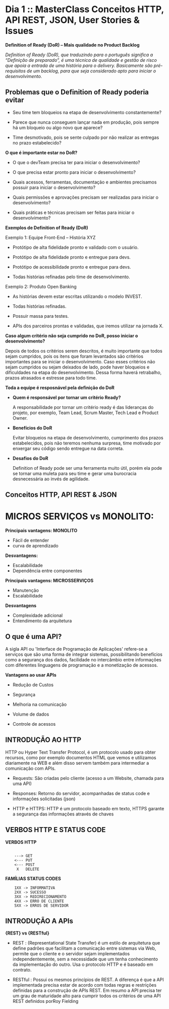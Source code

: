 # Dia 1 :: MasterClass Conceitos HTTP, API REST, JSON, User Stories & Issues


**Definition of Ready (DoR) – Mais qualidade no Product Backlog**

_Definition of Ready (DoR), que traduzindo para o português significa a “Definição
de preparado”, é uma técnica de qualidade e gestão de risco que apoia a entrada de
uma história para o delivery. Basicamente são pré-requisitos de um backlog, para
que seja considerado apto para iniciar o desenvolvimento._ 


## Problemas que o Definition of Ready poderia evitar

* Seu time tem bloqueios na etapa de desenvolvimento constantemente?

* Parece que nunca conseguem lançar nada em produção, pois sempre há um bloqueio ou algo novo que aparece?

* Time desmotivado, pois se sente culpado por não realizar as entregas no prazo estabelecido?


**O que é importante estar no DoR?**

* O que o devTeam precisa ter para iniciar o desenvolvimento?

* O que precisa estar pronto para iniciar o desenvolvimento?

* Quais acessos, ferramentas, documentação e ambientes precisamos possuir para iniciar o desenvolvimento?

* Quais permissões e aprovações precisam ser realizadas para iniciar o desenvolvimento?

* Quais práticas e técnicas precisam ser feitas para iniciar o desenvolvimento?


**Exemplos de Definition of Ready (DoR)**

Exemplo 1:  Equipe Front-End – História XYZ

* Protótipo de alta fidelidade pronto e validado com o usuário.

* Protótipo de alta fidelidade pronto e entregue para devs.

* Protótipo de acessibilidade pronto e entregue para devs.

* Todas histórias refinadas pelo time de desenvolvimento.

Exemplo 2: Produto Open Banking

* As histórias devem estar escritas utilizando o modelo INVEST.

* Todas histórias refinadas.

* Possuir massa para testes.

* APIs dos parceiros prontas e validadas, que iremos utilizar na jornada X.


**Caso algum critério não seja cumprido no DoR, posso iniciar o desenvolvimento?**

 Depois de todos os critérios serem descritos, é muito importante que todos
 sejam cumpridos, pois os itens que foram levantados são critérios importantes
 para se iniciar o desenvolvimento. Caso esses critérios não sejam cumpridos ou
 sejam deixados de lado, pode haver bloqueios e dificuldades na etapa do desenvolvimento.
 Dessa forma haverá retrabalho, prazos atrasados e estresse para todo time.

**Toda a equipe é resposnável pela definição do DoR**


* **Quem é responsável por tornar um critério Ready?**

	A responsabilidade por tornar um critério ready é das lideranças do projeto, por exemplo,
	Team Lead, Scrum Master, Tech Lead e Product Owner.

* **Benefícios do DoR**

	Evitar bloqueios na etapa de desenvolvimento, cumprimento dos prazos estabelecidos, pois não
	teremos nenhuma surpresa, time motivado por enxergar seu código sendo entregue na data correta.

* **Desafios do DoR**

	Definition of Ready pode ser uma ferramenta muito útil, porém ela pode se tornar uma muleta para
	seu time e gerar uma burocracia desnecessária ao invés de agilidade.


## Conceitos HTTP, API REST & JSON

# MICROS SERVIÇOS vs MONOLITO:

**Principais vantagens: MONOLITO**

* Fácil de entender
* curva de aprendizado

**Desvantagens:**

* Escalabilidade
* Dependência entre componentes

**Principais vantagens: MICROSSERVIÇOS**

* Manutenção
* Escalabilidade

**Desvantagens**

* Complexidade adicional
* Entendimento da arquitetura

## O que é uma API?

A sigla API ou 'Interface de Programação de Aplicações' refere-se a serviços que são uma forma de integrar sistemas, possibilitando
benefícios como a segurança dos dados, facilidade no intercâmbio entre informações com diferentes linguagens de programação e a
monetização de acessos.

**Vantagens ao usar APIs**

- Redução de Custos

- Segurança

- Melhoria na comunicação

- Volume de dados

- Controle de acessos

## INTRODUÇÃO AO HTTP

HTTP ou Hyper Text Transfer Protocol, é um protocolo usado para obter recursos, como por exemplo documentos HTML que 
vemos e utilizamos diariamente na WEB e além disso servem também para intermediar a comunicação com APIs.

- Requests: São criadas pelo cliente (acesso a um Website, chamada para uma API)

- Responses: Retorno do servidor, acompanhadas de status code e informações solicitadas (json)

- HTTP e HTTPS: HTTP é um protocolo baseado em texto, HTTPS garante a segurança das informações através de chaves

## VERBOS HTTP E STATUS CODE

**VERBOS HTTP**

```

	---> GET
	<--- PUT
	<--- POST
	 X   DELETE 

```

**FAMÍLIAS STATUS CODES**

```
	1XX -> INFORMATIVA
	2XX -> SUCESSO
	3XX -> REDIRECIONAMENTO
	4XX -> ERRO DE CLIENTE
	5XX -> ERROS DE SERVIDOR

```


## INTRODUÇÃO A APIs


**{REST} vs {RESTful}**

* REST : (Representational State Transfer) é um estilo de arquitetura que define padrões que facilitam a comunicação entre sistemas via
Web, permite que o cliente e o servidor sejam implementados independentemente, sem a necessidade que um tenha conhecimento
da implementação do outro. Usa o protocolo HTTP e é baseado em contrato.


* RESTful : Possui os mesmos princípios de REST. A diferença é que a API implementada precisa estar de acordo com todas regras e
restrições definidas para a construção de APIs REST. Em resumo a API precisa ter um grau de maturidade alto para cumprir todos os
critérios de uma API REST definidos porRoy Fielding

